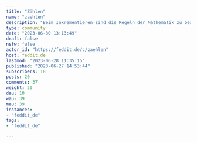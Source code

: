 ```yaml
---
title: "Zählen" 
name: "zaehlen"
description: "Beim Inkrementieren sind die Regeln der Mathematik zu beachten! Verstöße werden geahndet!"
type: community
date: "2023-06-30 13:13:49"
draft: false
nsfw: false
actor_id: "https://feddit.de/c/zaehlen"
host: feddit.de
lastmod: "2023-06-28 11:35:15"
published: "2023-06-27 14:53:44"
subscribers: 18
posts: 20
comments: 37
weight: 20
dau: 10
wau: 39
mau: 39
instances:
- "feddit_de"
tags: 
- "feddit_de"

---
```

